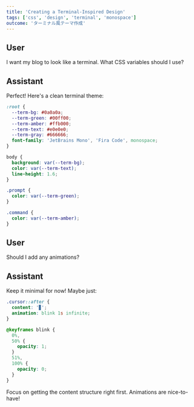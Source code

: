 ```yaml
---
title: 'Creating a Terminal-Inspired Design'
tags: ['css', 'design', 'terminal', 'monospace']
outcome: 'ターミナル風テーマ作成'
---
```


## User

I want my blog to look like a terminal. What CSS variables should I use?

## Assistant

Perfect! Here's a clean terminal theme:

```css
:root {
  --term-bg: #0a0a0a;
  --term-green: #00ff00;
  --term-amber: #ffb000;
  --term-text: #e0e0e0;
  --term-gray: #666666;
  font-family: 'JetBrains Mono', 'Fira Code', monospace;
}

body {
  background: var(--term-bg);
  color: var(--term-text);
  line-height: 1.6;
}

.prompt {
  color: var(--term-green);
}

.command {
  color: var(--term-amber);
}
```

## User

Should I add any animations?

## Assistant

Keep it minimal for now! Maybe just:

```css
.cursor::after {
  content: '▊';
  animation: blink 1s infinite;
}

@keyframes blink {
  0%,
  50% {
    opacity: 1;
  }
  51%,
  100% {
    opacity: 0;
  }
}
```

Focus on getting the content structure right first. Animations are nice-to-have!
